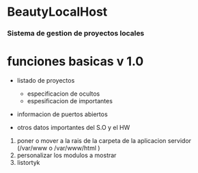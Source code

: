 BeautyLocalHost
=============================

### Sistema de gestion de proyectos locales

# funciones basicas v 1.0

- listado de proyectos
  - especificacion de ocultos
  - espesificacion de importantes

- informacion de puertos abiertos

- otros datos importantes del S.O y el HW


1. poner o mover a la rais de la carpeta de la aplicacion servidor (/var/www o /var/www/html )
2. personalizar los modulos a mostrar
3. listortyk 
